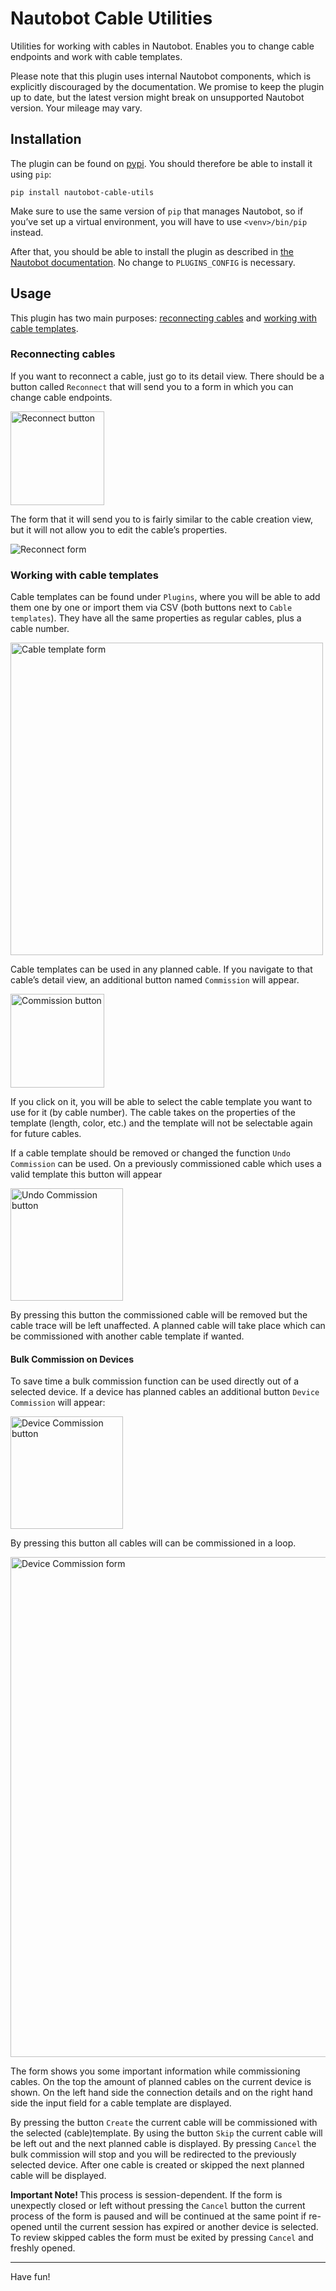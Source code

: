 # Nautobot Cable Utilities

Utilities for working with cables in Nautobot. Enables you to change cable
endpoints and work with cable templates.

Please note that this plugin uses internal Nautobot components, which is
explicitly discouraged by the documentation. We promise to keep the plugin up
to date, but the latest version might break on unsupported Nautobot version.
Your mileage may vary.

## Installation

The plugin can be found on [pypi](https://pypi.org/project/nautobot-cable-utils).
You should therefore be able to install it using `pip`:

```
pip install nautobot-cable-utils
```

Make sure to use the same version of `pip` that manages Nautobot, so if you’ve
set up a virtual environment, you will have to use `<venv>/bin/pip` instead.

After that, you should be able to install the plugin as described in [the
Nautobot documentation](https://nautobot.readthedocs.io/en/stable/plugins/). No
change to `PLUGINS_CONFIG` is necessary.

## Usage

This plugin has two main purposes: [reconnecting cables](#reconnecting-cables)
and [working with cable templates](#working-with-cable-templates).

### Reconnecting cables

If you want to reconnect a cable, just go to its detail view. There should be a
button called `Reconnect` that will send you to a form in which you can change
cable endpoints.

<img alt="Reconnect button" src="./docs/reconnect_button.png" width="150">

The form that it will send you to is fairly similar to the cable creation view,
but it will not allow you to edit the cable’s properties.

![Reconnect form](./docs/reconnect_form.png)

### Working with cable templates

Cable templates can be found under `Plugins`, where you will be able to add them
one by one or import them via CSV (both buttons next to `Cable templates`). They
have all the same properties as regular cables, plus a cable number.

<img alt="Cable template form" src="./docs/template_form.png" width="500">

Cable templates can be used in any planned cable. If you navigate to that
cable’s detail view, an additional button named `Commission` will appear.

<img alt="Commission button" src="./docs/commission_button.png" width="150">

If you click on it, you will be able to select the cable template you want to
use for it (by cable number). The cable takes on the properties of the template
(length, color, etc.) and the template will not be selectable again for future
cables.

If a cable template should be removed or changed the function `Undo Commission` can be used. On a previously commissioned cable which uses a valid template this button will appear

<img alt="Undo Commission button" src="./docs/undo_commission_button.png" width="180">

By pressing this button  the commissioned cable will be removed but the cable trace will be left unaffected. A planned cable will take place which can be commissioned with another cable template if wanted.

#### Bulk Commission on Devices

To save time a bulk commission function can be used directly out of a selected device. If a device has planned cables an additional button `Device Commission` will appear:

<img alt="Device Commission button" src="./docs/device_commission_button.png" width="180">

By pressing this button all cables will can be commissioned in a loop.

<img alt="Device Commission form" src="./docs/device_commission_form.png" width="800">

The form shows you some important information while commissioning cables. On the top the amount of planned cables on the current device is shown. On the left hand side the connection details and on the right hand side the input field for a cable template are displayed.

By pressing the button `Create` the current cable will be commissioned with the selected (cable)template. By using the button `Skip` the current cable will be left out and the next planned cable is displayed. By pressing `Cancel` the bulk commission will stop and you will be redirected to the previously selected device. After one cable is created or skipped the next planned cable will be displayed.  

<b> Important Note! </b>This process is session-dependent. If the form is unexpectly closed or left without pressing the `Cancel` button the current process of the form is paused and will be continued at the same point if re-opened until the current session has expired or another device is selected. To review skipped cables the form must be exited by pressing `Cancel` and freshly opened.

<hr/>

Have fun!
